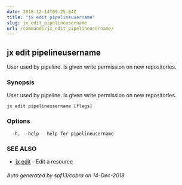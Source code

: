 ```yaml
---
date: 2018-12-14T09:25:04Z
title: "jx edit pipelineusername"
slug: jx_edit_pipelineusername
url: /commands/jx_edit_pipelineusername/
---
```

## jx edit pipelineusername

User used by pipeline. Is given write permission on new repositories.

### Synopsis

User used by pipeline. Is given write permission on new repositories.

```
jx edit pipelineusername [flags]
```

### Options

```
  -h, --help   help for pipelineusername
```

### SEE ALSO

* [jx edit](/commands/jx_edit/)	 - Edit a resource

###### Auto generated by spf13/cobra on 14-Dec-2018
